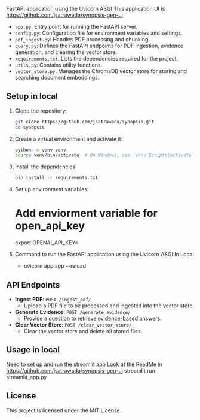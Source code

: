 FastAPI application using the Uvicorn ASGI
This application UI is https://github.com/jsatrawada/synopsis-gen-ui
- `app.py`: Entry point for running the FastAPI server.
- `config.py`: Configuration file for environment variables and settings.
- `pdf_ingest.py`: Handles PDF processing and chunking.
- `query.py`: Defines the FastAPI endpoints for PDF ingestion, evidence generation, and clearing the vector store.
- `requirements.txt`: Lists the dependencies required for the project.
- `utils.py`: Contains utility functions.
- `vector_store.py`: Manages the ChromaDB vector store for storing and searching document embeddings.

## Setup in local

1. Clone the repository:
    ```sh
    git clone https://github.com/jsatrawada/synopsis.git
    cd synopsis
    ```

2. Create a virtual environment and activate it:
    ```sh
    python -m venv venv
    source venv/bin/activate  # On Windows, use `venv\Scripts\activate`
    ```

3. Install the dependencies:
    ```sh
    pip install -r requirements.txt
    ```

4. Set up environment variables:
    # Add enviorment variable for open_api_key
    export OPENAI_API_KEY= <Oen API key>

5. Command to run the FastAPI application using the Uvicorn ASGI 
    In Local
    - uvicorn app:app --reload



## API Endpoints

- **Ingest PDF**: `POST /ingest_pdf/`
    - Upload a PDF file to be processed and ingested into the vector store.
- **Generate Evidence**: `POST /generate_evidence/`
    - Provide a question to retrieve evidence-based answers.
- **Clear Vector Store**: `POST /clear_vector_store/`
    - Clear the vector store and delete all stored files.

## Usage in local
Need to set up and run the streamlit app 
Look at the ReadMe in https://github.com/jsatrawada/synopsis-gen-ui
streamlit run streamlit_app.py  

## License

This project is licensed under the MIT License.